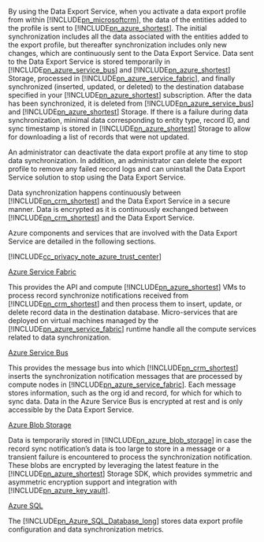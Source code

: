 ﻿By using the Data Export Service, when you activate a data export profile from within [!INCLUDE[pn_microsoftcrm](pn-microsoftcrm.md)], the data of the entities added to the profile is sent to [!INCLUDE[pn_azure_shortest](pn-azure-shortest.md)]. The initial synchronization includes all the data associated with the entities added to the export profile, but thereafter synchronization includes only new changes, which are continuously sent to the Data Export Service. Data sent to the Data Export Service is stored temporarily in [!INCLUDE[pn_azure_service_bus](pn_azure_service_bus.md)] and [!INCLUDE[pn_azure_shortest](pn-azure-shortest.md)] Storage, processed in [!INCLUDE[pn_azure_service_fabric](pn_azure_service_fabric.md)], and finally synchronized (inserted, updated, or deleted) to the destination database specified in your [!INCLUDE[pn_azure_shortest](pn-azure-shortest.md)] subscription. After the data has been synchronized, it is deleted from [!INCLUDE[pn_azure_service_bus](pn_azure_service_bus.md)] and [!INCLUDE[pn_azure_shortest](pn-azure-shortest.md)] Storage. If there is a failure during data synchronization, minimal data corresponding to entity type, record ID, and sync timestamp is stored in [!INCLUDE[pn_azure_shortest](pn-azure-shortest.md)] Storage to allow for downloading a list of records that were not updated.  
  
 An administrator can deactivate the data export profile at any time to stop data synchronization. In addition, an administrator can delete the export profile to remove any failed record logs and can uninstall the Data Export Service solution to stop using the Data Export Service.  
  
 Data synchronization happens continuously between [!INCLUDE[pn_crm_shortest](pn-crm-shortest.md)] and the Data Export Service in a secure manner. Data is encrypted as it is continuously exchanged between [!INCLUDE[pn_crm_shortest](pn-crm-shortest.md)] and the Data Export Service.  
  
 Azure components and services that are involved with the Data Export Service are detailed in the following sections.  
  
 [!INCLUDE[cc_privacy_note_azure_trust_center](cc_privacy_note_azure_trust_center.md)]  
  
 [Azure Service Fabric](https://azure.microsoft.com/services/service-fabric/)  
  
 This provides the API and compute [!INCLUDE[pn_azure_shortest](pn-azure-shortest.md)] VMs to process record synchronize notifications received from [!INCLUDE[pn_crm_shortest](pn-crm-shortest.md)] and then process them to insert, update, or delete record data in the destination database. Micro-services that are deployed on virtual machines managed by the [!INCLUDE[pn_azure_service_fabric](pn_azure_service_fabric.md)] runtime handle all the compute services related to data synchronization.  
  
 [Azure Service Bus](https://azure.microsoft.com/services/service-bus/)  
  
 This provides the message bus into which [!INCLUDE[pn_crm_shortest](pn-crm-shortest.md)] inserts the synchronization notification messages that are processed by compute nodes in [!INCLUDE[pn_azure_service_fabric](pn_azure_service_fabric.md)]. Each message stores information, such as the org id and record, for which for which to sync data. Data in the Azure Service Bus is encrypted at rest and is only accessible by the Data Export Service.  
  
 [Azure Blob Storage](https://azure.microsoft.com/services/storage/)  
  
 Data is temporarily stored in [!INCLUDE[pn_azure_blob_storage](pn_azure_blob_storage.md)] in case the record sync notification’s data is too large to store in a message or a transient failure is encountered to process the synchronization notification. These blobs are encrypted by leveraging the latest feature in the [!INCLUDE[pn_azure_shortest](pn-azure-shortest.md)] Storage SDK, which provides symmetric and asymmetric encryption support and integration with [!INCLUDE[pn_azure_key_vault](pn-azure-key-vault.md)].  
  
 [Azure SQL](https://azure.microsoft.com/services/sql-database/)  
  
 The [!INCLUDE[pn_Azure_SQL_Database_long](pn-azure-sql-database-long.md)] stores data export profile configuration and data synchronization metrics.